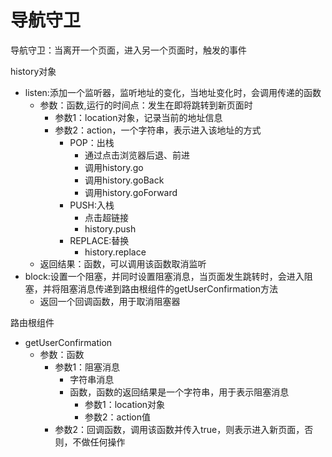 # 导航守卫

导航守卫：当离开一个页面，进入另一个页面时，触发的事件

history对象

- listen:添加一个监听器，监听地址的变化，当地址变化时，会调用传递的函数
  - 参数：函数,运行的时间点：发生在即将跳转到新页面时
    - 参数1：location对象，记录当前的地址信息
    - 参数2：action，一个字符串，表示进入该地址的方式
      - POP：出栈
        - 通过点击浏览器后退、前进
        - 调用history.go
        - 调用history.goBack
        - 调用history.goForward
      - PUSH:入栈
        - 点击超链接
        - history.push
      - REPLACE:替换
        - history.replace
  - 返回结果：函数，可以调用该函数取消监听
- block:设置一个阻塞，并同时设置阻塞消息，当页面发生跳转时，会进入阻塞，并将阻塞消息传递到路由根组件的getUserConfirmation方法
  - 返回一个回调函数，用于取消阻塞器

路由根组件

- getUserConfirmation
  - 参数：函数
    - 参数1：阻塞消息
      - 字符串消息
      - 函数，函数的返回结果是一个字符串，用于表示阻塞消息
        - 参数1：location对象
        - 参数2：action值
    - 参数2：回调函数，调用该函数并传入true，则表示进入新页面，否则，不做任何操作

